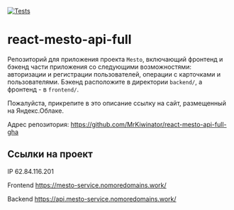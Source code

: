 [![Tests](https://github.com/MrKiwinator/react-mesto-api-full-gha/actions/workflows/tests.yml/badge.svg)](https://github.com/MrKiwinator/react-mesto-api-full-gha/actions/workflows/tests.yml)
# react-mesto-api-full
Репозиторий для приложения проекта `Mesto`, включающий фронтенд и бэкенд части приложения со следующими возможностями: авторизации и регистрации пользователей, операции с карточками и пользователями. Бэкенд расположите в директории `backend/`, а фронтенд - в `frontend/`. 
  
Пожалуйста, прикрепите в это описание ссылку на сайт, размещенный на Яндекс.Облаке.

Адрес репозитория: https://github.com/MrKiwinator/react-mesto-api-full-gha

## Ссылки на проект

IP 62.84.116.201

Frontend https://mesto-service.nomoredomains.work/

Backend https://api.mesto-service.nomoredomains.work/
